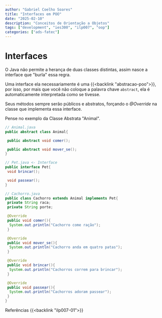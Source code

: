 ```yaml
---
author: "Gabriel Coelho Soares"
title: "Interfaces em POO"
date: "2025-02-10"
description: "Conceitos de Orientação a Objetos"
tags: ["development", "ies300", "ilp007", "oop"]
categories: ["ads-fatec"]
---
```

# Interfaces

O Java não permite a herança de duas classes distintas, assim nasce a interface que "burla" essa regra.

Uma interface ela necessariamente é uma {{<backlink "abstracao-poo">}}, por isso, por mais que você não coloque a palavra chave `abstract`, ela é automaticamente interpretada como se tivesse.

Seus métodos sempre serão públicos e abstratos, forçando o *@Override* na classe que implementa essa interface.

Pense no exemplo da Classe Abstrata "Animal".

```java
// Animal.java
public abstract class Animal{

 public abstract void comer();

 public abstract void mover_se();
}

// Pet.java <- Interface 
public interface Pet{
 void brincar();

 void passear();
}

// Cachorro.java 
public class Cachorro extends Animal implements Pet{
 private String raca;
 private String porte;

 @Override
 public void comer(){
  System.out.println("Cachorro come ração");
 }

 @Override
 public void mover_se(){
  System.out.println("Cachorro anda em quatro patas");
 }

 @Override
 public void brincar(){
  System.out.println("Cachorros correm para brincar");
 }

 @Override
 public void passear(){
  System.out.println("Cachorros adoram passear");
 }
}
```

Referências
{{<backlink "ilp007-01">}}
